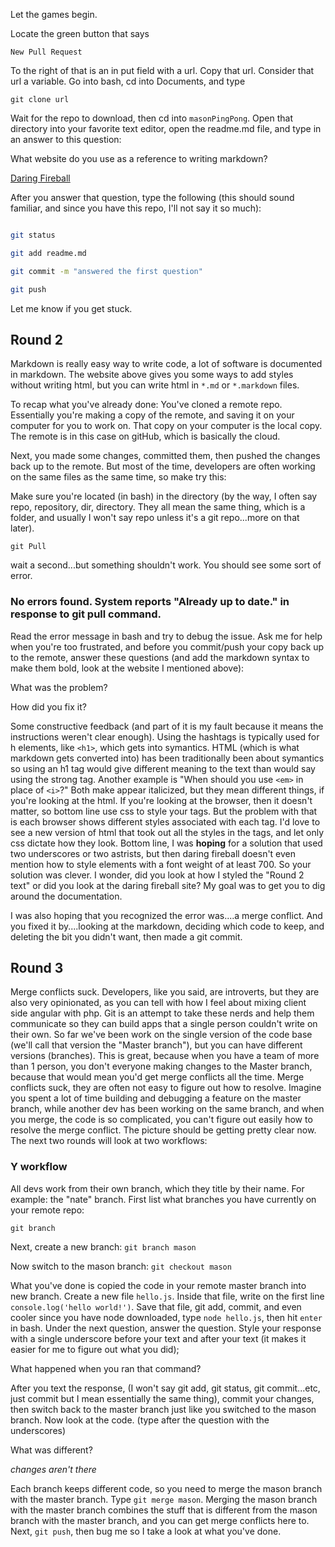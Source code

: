 Let the games begin.

Locate the green button that says

    New Pull Request

To the right of that is an in put field with a url. Copy that url. Consider that url a variable.  Go into bash, cd into Documents, and type

    git clone url

Wait for the repo to download, then cd into `masonPingPong`. Open that directory into your favorite text editor, open the readme.md file, and type in an answer to this question:

What website do you use as a reference to writing markdown?

[Daring Fireball](https://daringfireball.net/projects/markdown/syntax)

After you answer that question, type the following (this should sound familiar, and since you have this repo, I'll not say it so much):

```bash

git status

git add readme.md

git commit -m "answered the first question"

git push

```

Let me know if you get stuck.


## Round 2
Markdown is really easy way to write code, a lot of software is documented in markdown.  The website above gives you some ways to add styles without writing html, but you can write html in `*.md` or `*.markdown` files.

To recap what you've already done: You've cloned a remote repo.  Essentially you're making a copy of the remote, and saving it on your computer for you to work on.  That copy on your computer is the local copy. The remote is in this case on gitHub, which is basically the cloud.

Next, you made some changes, committed them, then pushed the changes back up to the remote. But most of the time, developers are often working on the same files as the same time, so make try this:

Make sure you're located (in bash) in the directory (by the way, I often say repo, repository, dir, directory.  They all mean the same thing, which is a folder, and usually I won't say repo unless it's a git repo...more on that later).

    git Pull

wait a second...but something shouldn't work.  You should see some sort of error.
### No errors found. System reports "Already up to date." in response to git pull command.

Read the error message in bash and try to debug the issue.  Ask me for help when you're too frustrated, and before you commit/push your copy back up to the remote, answer these questions (and add the markdown syntax to make them bold, look at the website I mentioned above):

What was the problem?

How did you fix it?

Some constructive feedback (and part of it is my fault because it means the instructions weren't clear enough).  Using the hashtags is typically used for h elements, like `<h1>`, which gets into symantics.  HTML (which is what markdown gets converted into) has been traditionally been about symantics so using an h1 tag would give different meaning to the text than would say using the strong tag.  Another example is "When should you use `<em>` in place of `<i>`?" Both make appear italicized, but they mean different things, if you're looking at the html.  If you're looking at the browser, then it doesn't matter, so bottom line use css to style your tags. But the problem with that is each browser shows different styles associated with each tag.  I'd love to see a new version of html that took out all the styles in the tags, and let only css dictate how they look. Bottom line, I was **hoping** for a solution that used two underscores or two astrists, but then daring fireball doesn't even mention how to style elements with a font weight of at least 700.  So your solution was clever.  I wonder, did you look at how I styled the "Round 2 text" or did you look at the daring fireball site? My goal was to get you to dig around the documentation.

I was also hoping that you recognized the error was....a merge conflict.  And you fixed it by....looking at the markdown, deciding which code to keep, and deleting the bit you didn't want, then made a git commit.

## Round 3
Merge conflicts suck.  Developers, like you said, are introverts, but they are also very opinionated, as you can tell with how I feel about mixing client side angular with php.  Git is an attempt to take these nerds and help them communicate so they can build apps that a single person couldn't write on their own. So far we've been work on the single version of the code base (we'll call that version the "Master branch"), but you can have different versions (branches).  This is great, because when you have a team of more than 1 person, you don't everyone making changes to the Master branch, because that would mean you'd get merge conflicts all the time.  Merge conflicts suck, they are often not easy to figure out how to resolve.  Imagine you spent a lot of time building and debugging a feature on the master branch, while another dev has been working on the same branch, and when you merge, the code is so complicated, you can't figure out easily how to resolve the merge conflict. The picture should be getting pretty clear now. The next two rounds will look at two workflows:

### Y workflow

All devs work from their own branch, which they title by their name.  For example: the "nate" branch.
First list what branches you have currently on your remote repo:

    git branch

Next, create a new branch: `git branch mason`

Now switch to the mason branch: `git checkout mason`

What you've done is copied the code in your remote master branch into new branch. Create a new file `hello.js`. Inside that file, write on the first line `console.log('hello world!')`.  Save that file, git add, commit, and even cooler since you have node downloaded, type `node hello.js`, then hit `enter` in bash. Under the next question, answer the question.  Style your response with a single underscore before your text and after your text (it makes it easier for me to figure out what you did);

What happened when you ran that command?

After you text the response, (I won't say git add, git status, git commit...etc, just commit but I mean essentially the same thing), commit your changes, then switch back to the master branch just like you switched to the mason branch. Now look at the code.  (type after the question with the underscores)

What was different?

_changes aren't there_ 

Each branch keeps different code, so you need to merge the mason branch with the master branch. Type `git merge mason`.  Merging the mason branch with the master branch combines the stuff that is different from the mason branch with the master branch, and you can get merge conflicts here to. Next, `git push`, then bug me so I take a look at what you've done.
